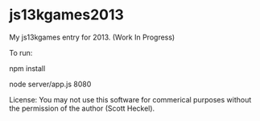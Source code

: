 js13kgames2013
==============

My js13kgames entry for 2013. (Work In Progress)

To run:

npm install

node server/app.js 8080

License: You may not use this software for commerical purposes without the permission of the author (Scott Heckel).
